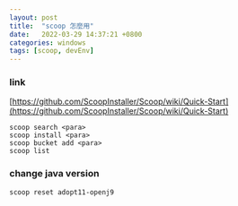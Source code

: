 ```yaml
---
layout: post
title:  "scoop 怎麼用"
date:   2022-03-29 14:37:21 +0800
categories: windows
tags: [scoop, devEnv]
---
```


### link

[https://github.com/ScoopInstaller/Scoop/wiki/Quick-Start](https://github.com/ScoopInstaller/Scoop/wiki/Quick-Start)

```shell
scoop search <para> 
scoop install <para> 
scoop bucket add <para> 
scoop list  
```

### change java version

```shell
scoop reset adopt11-openj9
```
